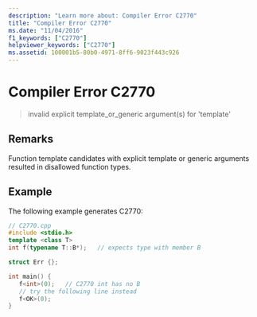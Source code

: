 ```yaml
---
description: "Learn more about: Compiler Error C2770"
title: "Compiler Error C2770"
ms.date: "11/04/2016"
f1_keywords: ["C2770"]
helpviewer_keywords: ["C2770"]
ms.assetid: 100001b5-80b0-4971-8ff6-9023f443c926
---
```

# Compiler Error C2770

> invalid explicit template_or_generic argument(s) for 'template'

## Remarks

Function template candidates with explicit template or generic arguments resulted in disallowed function types.

## Example

The following example generates C2770:

```cpp
// C2770.cpp
#include <stdio.h>
template <class T>
int f(typename T::B*);   // expects type with member B

struct Err {};

int main() {
   f<int>(0);   // C2770 int has no B
   // try the following line instead
   f<OK>(0);
}
```
